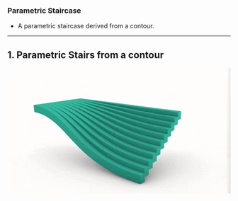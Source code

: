 ### Parametric Staircase

* A parametric staircase derived from a contour.

---

## 1. Parametric Stairs from a contour
![](ParametricStairs.gif)
